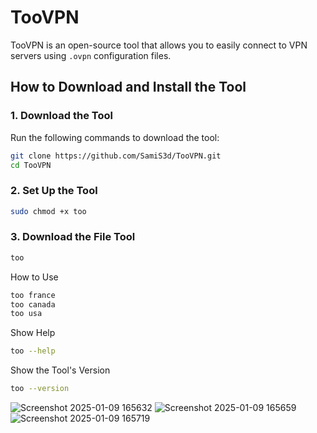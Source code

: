 # TooVPN
TooVPN is an open-source tool that allows you to easily connect to VPN servers using `.ovpn` configuration files.

## **How to Download and Install the Tool**

### 1. **Download the Tool**
Run the following commands to download the tool:
```bash
git clone https://github.com/SamiS3d/TooVPN.git
cd TooVPN
```
### 2. **Set Up the Tool**
```bash
sudo chmod +x too
```
### 3. **Download the File Tool**
```bash
too
```

How to Use
```bash
too france
too canada
too usa
```

Show Help
```bash
too --help
```

Show the Tool's Version
```bash
too --version
```

![Screenshot 2025-01-09 165632](https://github.com/user-attachments/assets/349f50ae-0919-4a7e-9a45-fed7d4ace7ae)
![Screenshot 2025-01-09 165659](https://github.com/user-attachments/assets/73c44b0a-023e-49e0-a285-2827698f6196)
![Screenshot 2025-01-09 165719](https://github.com/user-attachments/assets/6b41a555-56d6-41d6-800d-2c17dde7ae9c)

